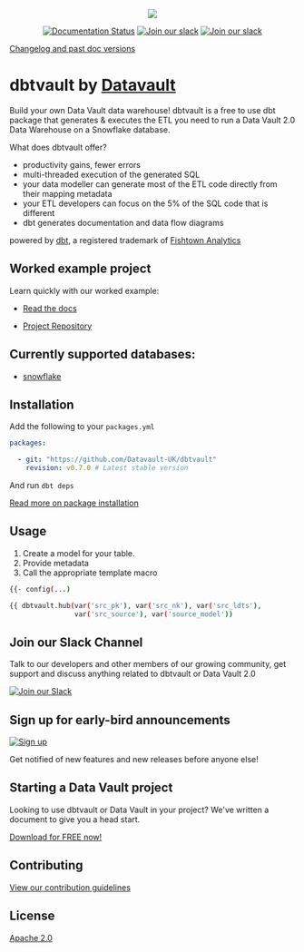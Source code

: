 <p align="center">
  <img src="https://user-images.githubusercontent.com/25080503/65772647-89525700-e132-11e9-80ff-12ad30a25466.png">
</p>

<p align="center">
  <a href="https://dbtvault.readthedocs.io/en/latest/?badge=latest"><img
    src="https://readthedocs.org/projects/dbtvault/badge/?version=stable" 
    alt="Documentation Status"
  /></a>
  <a href="https://app.circleci.com/pipelines/github/Datavault-UK"><img
    src="https://circleci.com/gh/Datavault-UK/dbtvault-dev.svg?style=shield&circle-token=d906481bf6d28580347365694618e1390952568d" 
    alt="Join our slack"
  /></a>
  <a href="https://join.slack.com/t/dbtvault/shared_invite/enQtODY5MTY3OTIyMzg2LWJlZDMyNzM4YzAzYjgzYTY0MTMzNTNjN2EyZDRjOTljYjY0NDYyYzEwMTlhODMzNGY3MmU2ODNhYWUxYmM2NjA"><img
    src="https://img.shields.io/badge/Slack-Join-yellow?style=flat&logo=slack" 
    alt="Join our slack"
  /></a>
</p>

[Changelog and past doc versions](https://dbtvault.readthedocs.io/en/latest/changelog/stable)


# dbtvault by [Datavault](https://www.data-vault.co.uk)

Build your own Data Vault data warehouse! dbtvault is a free to use dbt package that generates & executes the ETL you need to run a Data Vault 2.0 Data Warehouse on a Snowflake database.

What does dbtvault offer?
- productivity gains, fewer errors
- multi-threaded execution of the generated SQL
- your data modeller can generate most of the ETL code directly from their mapping metadata
- your ETL developers can focus on the 5% of the SQL code that is different
- dbt generates documentation and data flow diagrams

powered by [dbt](https://www.getdbt.com/), a registered trademark of [Fishtown Analytics](https://www.fishtownanalytics.com/)

## Worked example project

Learn quickly with our worked example:

- [Read the docs](https://dbtvault.readthedocs.io/en/latest/worked_example/we_worked_example/)

- [Project Repository](https://github.com/Datavault-UK/snowflakeDemo)

## Currently supported databases:

- [snowflake](https://www.snowflake.com/about/)

## Installation

Add the following to your `packages.yml`


```yaml
packages:

  - git: "https://github.com/Datavault-UK/dbtvault"
    revision: v0.7.0 # Latest stable version
```

And run 
`dbt deps`

[Read more on package installation](https://docs.getdbt.com/docs/building-a-dbt-project/package-management/#git-packages)

## Usage

1. Create a model for your table.
2. Provide metadata
3. Call the appropriate template macro

```bash
{{- config(...)                                                           -}}

{{ dbtvault.hub(var('src_pk'), var('src_nk'), var('src_ldts'),
                var('src_source'), var('source_model'))                    }}
```

## Join our Slack Channel

Talk to our developers and other members of our growing community, get support and discuss anything related to dbtvault or Data Vault 2.0

[![Join our Slack](https://img.shields.io/badge/Slack-Join-yellow?style=flat&logo=slack)](https://join.slack.com/t/dbtvault/shared_invite/enQtODY5MTY3OTIyMzg2LWJlZDMyNzM4YzAzYjgzYTY0MTMzNTNjN2EyZDRjOTljYjY0NDYyYzEwMTlhODMzNGY3MmU2ODNhYWUxYmM2NjA)

## Sign up for early-bird announcements 

[![Sign up](https://img.shields.io/badge/Email-Sign--up-blue)](https://www.data-vault.co.uk/dbtvault/)

Get notified of new features and new releases before anyone else!

## Starting a Data Vault project 

Looking to use dbtvault or Data Vault in your project? We've written a document to give you a head start.

<a href="https://www.data-vault.co.uk/using-dbtvault-in-datavault-project-download/">Download for FREE now! </a>

## Contributing
[View our contribution guidelines](CONTRIBUTING.md)

## License
[Apache 2.0](LICENSE.md)
